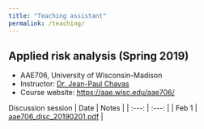 ```yaml
---
title: "Teaching assistant"
permalink: /teaching/
---
```


## Applied risk analysis (Spring 2019)
* AAE706, University of Wisconsin-Madison
* Instructor: [Dr. Jean-Paul Chavas](https://aae.wisc.edu/faculty/jchavas/)
* Course website: <https://aae.wisc.edu/aae706/>

Discussion session
| Date | Notes |
| :---: | :---: |
| Feb 1 | [aae706_disc_20190201.pdf](/images/aae706_disc_20190201.pdf) |
